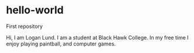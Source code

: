 # hello-world
First repository

Hi, I am Logan Lund. I am a student at Black Hawk College. In my free time I enjoy playing paintball, and computer games.
